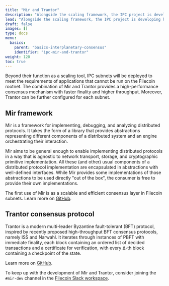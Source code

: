 ```yaml
---
title: "Mir and Trantor"
description: "Alongside the scaling framework, the IPC project is developing high-performance consensus protocols that are suitable for subnet use."
lead: "Alongside the scaling framework, the IPC project is developing high-performance consensus protocols that are suitable for subnet use."
draft: false
images: []
type: docs
menu:
  basics:
    parent: "basics-interplanetary-consensus"
    identifier: "ipc-mir-and-trantor"
weight: 120
toc: true
---
```


Beyond their function as a scaling tool, IPC subnets will be deployed to meet the requirements of applications that cannot be run on the Filecoin rootnet. The combination of Mir and Trantor provides a high-performance consensus mechanism with faster finality and higher throughput. Moreover, Trantor can be further configured for each subnet.

## Mir framework

Mir is a framework for implementing, debugging, and analyzing distributed protocols. It takes the form of a library that provides abstractions representing different components of a distributed system and an engine orchestrating their interaction.

Mir aims to be general enough to enable implementing distributed protocols in a way that is agnostic to network transport, storage, and cryptographic primitive implementation. All these (and other) usual components of a distributed protocol implementation are encapsulated in abstractions with well-defined interfaces. While Mir provides some implementations of those abstractions to be used directly "out of the box", the consumer is free to provide their own implementations.

The first use of Mir is as a scalable and efficient consensus layer in Filecoin subnets. Learn more on [GitHub](https://github.com/filecoin-project/mir).


## Trantor consensus protocol

Trantor is a modern multi-leader Byzantine fault-tolerant (BFT) protocol, inspired by recently proposed high-throughput BFT consensus protocols, namely ISS and Narwahl. It iterates through instances of PBFT with immediate finality, each block containing an ordered list of decided transactions and a certificate for verification, with every ∆-th block containing a checkpoint of the state.

Learn more on [GitHub](https://github.com/filecoin-project/mir/tree/main/pkg/trantor). 

To keep up with the development of Mir and Trantor, consider joining the `#mir-dev` channel in the  [Filecoin Slack workspace](https://filecoin.io/slack/). 
